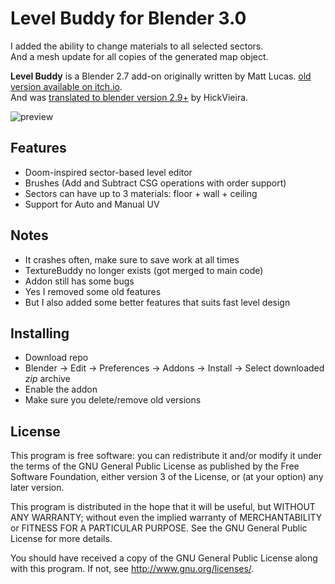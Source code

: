 # Level Buddy for Blender 3.0

I added the ability to change materials to all selected sectors.  
And a mesh update for all copies of the generated map object.

**Level Buddy** is a Blender 2.7 add-on originally written by Matt Lucas. [old version available on itch.io](https://matt-lucas.itch.io/level-buddy).  
And was [translated to blender version 2.9+](https://github.com/hickVieira/LevelBuddyBlender3) by HickVieira.

![preview](preview.gif)

## Features
- Doom-inspired sector-based level editor
- Brushes (Add and Subtract CSG operations with order support)
- Sectors can have up to 3 materials: floor + wall + ceiling
- Support for Auto and Manual UV

## Notes
- It crashes often, make sure to save work at all times
- TextureBuddy no longer exists (got merged to main code)
- Addon still has some bugs
- Yes I removed some old features
- But I also added some better features that suits fast level design

## Installing
- Download repo
- Blender -> Edit -> Preferences -> Addons -> Install -> Select downloaded *zip* archive
- Enable the addon
- Make sure you delete/remove old versions

## License
This program is free software: you can redistribute it and/or modify
it under the terms of the GNU General Public License as published by
the Free Software Foundation, either version 3 of the License, or
(at your option) any later version.

This program is distributed in the hope that it will be useful,
but WITHOUT ANY WARRANTY; without even the implied warranty of
MERCHANTABILITY or FITNESS FOR A PARTICULAR PURPOSE.  See the
GNU General Public License for more details.

You should have received a copy of the GNU General Public License
along with this program.  If not, see <http://www.gnu.org/licenses/>.
